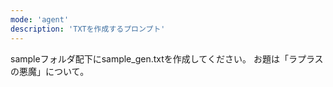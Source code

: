 ```yaml
---
mode: 'agent'
description: 'TXTを作成するプロンプト'
---
```



sampleフォルダ配下にsample_gen.txtを作成してください。
お題は「ラプラスの悪魔」について。